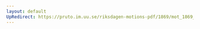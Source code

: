 ```yaml
---
layout: default
UpRedirect: https://pruto.im.uu.se/riksdagen-motions-pdf/1869/mot_1869__ak__319.pdf
---
```

